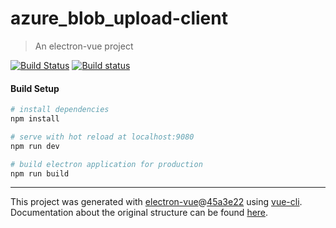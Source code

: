 # azure_blob_upload-client

> An electron-vue project

[![Build Status](https://travis-ci.org/maxoyed/azure_blob_upload-client.svg?branch=master)](https://travis-ci.org/maxoyed/azure_blob_upload-client) [![Build status](https://ci.appveyor.com/api/projects/status/rbl7kgiom6ugdvk3?svg=true)](https://ci.appveyor.com/project/maxoyed-MS/azure-blob-upload-client)

#### Build Setup

``` bash
# install dependencies
npm install

# serve with hot reload at localhost:9080
npm run dev

# build electron application for production
npm run build


```

---

This project was generated with [electron-vue](https://github.com/SimulatedGREG/electron-vue)@[45a3e22](https://github.com/SimulatedGREG/electron-vue/tree/45a3e224e7bb8fc71909021ccfdcfec0f461f634) using [vue-cli](https://github.com/vuejs/vue-cli). Documentation about the original structure can be found [here](https://simulatedgreg.gitbooks.io/electron-vue/content/index.html).
